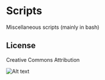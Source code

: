 # Scripts
Miscellaneous scripts (mainly in bash)
## License 
Creative Commons Attribution

![Alt text](https://licensebuttons.net/l/by/3.0/88x31.png)


